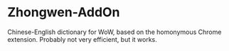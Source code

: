# Zhongwen-AddOn

Chinese-English dictionary for WoW, based on the homonymous Chrome extension. Probably not very efficient, but it works.
